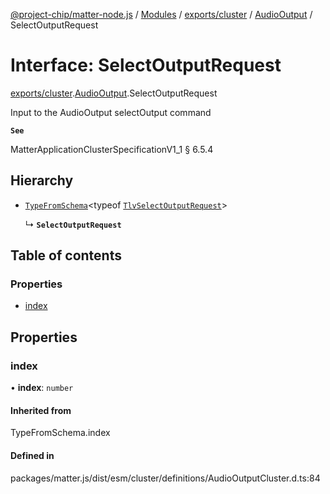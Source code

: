 [@project-chip/matter-node.js](../README.md) / [Modules](../modules.md) / [exports/cluster](../modules/exports_cluster.md) / [AudioOutput](../modules/exports_cluster.AudioOutput.md) / SelectOutputRequest

# Interface: SelectOutputRequest

[exports/cluster](../modules/exports_cluster.md).[AudioOutput](../modules/exports_cluster.AudioOutput.md).SelectOutputRequest

Input to the AudioOutput selectOutput command

**`See`**

MatterApplicationClusterSpecificationV1_1 § 6.5.4

## Hierarchy

- [`TypeFromSchema`](../modules/exports_tlv.md#typefromschema)\<typeof [`TlvSelectOutputRequest`](../modules/exports_cluster.AudioOutput.md#tlvselectoutputrequest)\>

  ↳ **`SelectOutputRequest`**

## Table of contents

### Properties

- [index](exports_cluster.AudioOutput.SelectOutputRequest.md#index)

## Properties

### index

• **index**: `number`

#### Inherited from

TypeFromSchema.index

#### Defined in

packages/matter.js/dist/esm/cluster/definitions/AudioOutputCluster.d.ts:84
